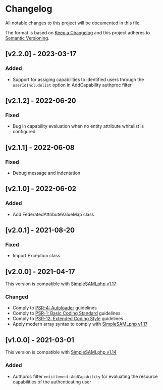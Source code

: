 # Changelog
  
All notable changes to this project will be documented in this file.

The format is based on [Keep a Changelog](https://keepachangelog.com/en/1.0.0/)
and this project adheres to [Semantic Versioning](https://semver.org/spec/v2.0.0.html).

## [v2.2.0] - 2023-03-17

### Added

- Support for assiging capabilities to identified users through the `userIdIncludelist` option in AddCapability authproc filter

## [v2.1.2] - 2022-06-20

### Fixed

- Bug in capability evaluation when no entity attribute whitelist is configured

## [v2.1.1] - 2022-06-08

### Fixed

- Debug message and indentation

## [v2.1.0] - 2022-06-02

### Added

- Add FederatedAttributeValueMap class

## [v2.0.1] - 2021-08-20

### Fixed

- Import Exception class

## [v2.0.0] - 2021-04-17

This version is compatible with [SimpleSAMLphp v1.17](https://simplesamlphp.org/docs/1.17/simplesamlphp-changelog)

### Changed

- Comply to [PSR-4: Autoloader](https://www.php-fig.org/psr/psr-4/) guidelines
- Comply to [PSR-1: Basic Coding Standard](https://www.php-fig.org/psr/psr-1/) guidelines
- Comply to [PSR-12: Extended Coding Style](https://www.php-fig.org/psr/psr-12/) guidelines
- Apply modern array syntax to comply with [SimpleSAMLphp v1.17](https://simplesamlphp.org/docs/stable/simplesamlphp-upgrade-notes-1.17)

## [v1.0.0] - 2021-03-01

This version is compatible with [SimpleSAMLphp v1.14](https://simplesamlphp.org/docs/1.14/simplesamlphp-changelog)

### Added

- Authproc filter `entitlement:AddCapability` for evaluating the resource capabilities of the authenticating user
